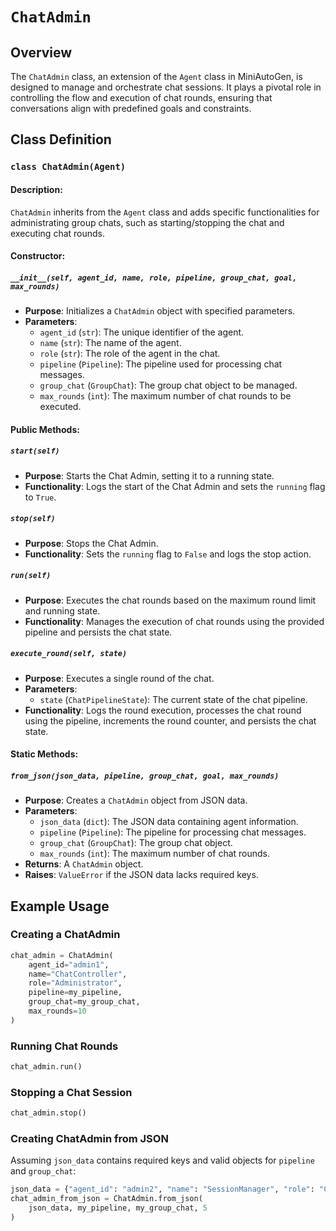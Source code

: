 # `ChatAdmin`

## Overview
The `ChatAdmin` class, an extension of the `Agent` class in MiniAutoGen, is designed to manage and orchestrate chat sessions. It plays a pivotal role in controlling the flow and execution of chat rounds, ensuring that conversations align with predefined goals and constraints.

## Class Definition

### `class ChatAdmin(Agent)`

#### Description:
`ChatAdmin` inherits from the `Agent` class and adds specific functionalities for administrating group chats, such as starting/stopping the chat and executing chat rounds.

#### Constructor:
##### `__init__(self, agent_id, name, role, pipeline, group_chat, goal, max_rounds)`
- **Purpose**: Initializes a `ChatAdmin` object with specified parameters.
- **Parameters**:
  - `agent_id` (`str`): The unique identifier of the agent.
  - `name` (`str`): The name of the agent.
  - `role` (`str`): The role of the agent in the chat.
  - `pipeline` (`Pipeline`): The pipeline used for processing chat messages.
  - `group_chat` (`GroupChat`): The group chat object to be managed.
  - `max_rounds` (`int`): The maximum number of chat rounds to be executed.

#### Public Methods:
##### `start(self)`
- **Purpose**: Starts the Chat Admin, setting it to a running state.
- **Functionality**: Logs the start of the Chat Admin and sets the `running` flag to `True`.

##### `stop(self)`
- **Purpose**: Stops the Chat Admin.
- **Functionality**: Sets the `running` flag to `False` and logs the stop action.

##### `run(self)`
- **Purpose**: Executes the chat rounds based on the maximum round limit and running state.
- **Functionality**: Manages the execution of chat rounds using the provided pipeline and persists the chat state.

##### `execute_round(self, state)`
- **Purpose**: Executes a single round of the chat.
- **Parameters**:
  - `state` (`ChatPipelineState`): The current state of the chat pipeline.
- **Functionality**: Logs the round execution, processes the chat round using the pipeline, increments the round counter, and persists the chat state.

#### Static Methods:
##### `from_json(json_data, pipeline, group_chat, goal, max_rounds)`
- **Purpose**: Creates a `ChatAdmin` object from JSON data.
- **Parameters**:
  - `json_data` (`dict`): The JSON data containing agent information.
  - `pipeline` (`Pipeline`): The pipeline for processing chat messages.
  - `group_chat` (`GroupChat`): The group chat object.
  - `max_rounds` (`int`): The maximum number of chat rounds.
- **Returns**: A `ChatAdmin` object.
- **Raises**: `ValueError` if the JSON data lacks required keys.

## Example Usage

### Creating a ChatAdmin
```python
chat_admin = ChatAdmin(
    agent_id="admin1",
    name="ChatController",
    role="Administrator",
    pipeline=my_pipeline,
    group_chat=my_group_chat,
    max_rounds=10
)
```

### Running Chat Rounds
```python
chat_admin.run()
```

### Stopping a Chat Session
```python
chat_admin.stop()
```

### Creating ChatAdmin from JSON
Assuming `json_data` contains required keys and valid objects for `pipeline` and `group_chat`:
```python
json_data = {"agent_id": "admin2", "name": "SessionManager", "role": "Coordinator"}
chat_admin_from_json = ChatAdmin.from_json(
    json_data, my_pipeline, my_group_chat, 5
)
```